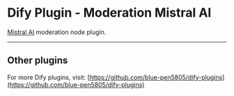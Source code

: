# Dify Plugin - Moderation Mistral AI

[Mistral AI](https://mistral.ai) moderation node plugin.

---

## Other plugins

For more Dify plugins, visit: [https://github.com/blue-pen5805/dify-plugins](https://github.com/blue-pen5805/dify-plugins)
